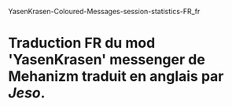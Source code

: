 YasenKrasen-Coloured-Messages-session-statistics-FR_fr

Traduction FR du mod 'YasenKrasen' messenger de Mehanizm traduit en anglais par _Jeso_.
======================================================

